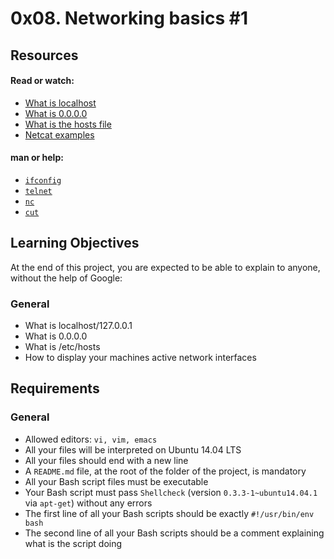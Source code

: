 # 0x08. Networking basics #1

## Resources
#### Read or watch:

* [What is localhost](https://en.wikipedia.org/wiki/Localhost)
* [What is 0.0.0.0](https://en.wikipedia.org/wiki/0.0.0.0)
* [What is the hosts file](https://www.makeuseof.com/tag/modify-manage-hosts-file-linux/)
* [Netcat examples](https://www.thegeekstuff.com/2012/04/nc-command-examples/)

#### man or help:

* [``ifconfig``](https://www.man7.org/linux/man-pages/man8/ifconfig.8.html)
* [``telnet``](https://www.unix.com/man-page/Linux/1/telnet/)
* [``nc``](https://www.commandlinux.com/man-page/man1/nc.1.html)
* [``cut``](https://ss64.com/bash/cut.html)

## Learning Objectives
At the end of this project, you are expected to be able to explain to anyone, without the help of Google:

### General
* What is localhost/127.0.0.1
* What is 0.0.0.0
* What is /etc/hosts
* How to display your machines active network interfaces

## Requirements
### General
* Allowed editors: ``vi, vim, emacs``
* All your files will be interpreted on Ubuntu 14.04 LTS
* All your files should end with a new line
* A ``README.md`` file, at the root of the folder of the project, is mandatory
* All your Bash script files must be executable
* Your Bash script must pass ``Shellcheck`` (version ``0.3.3-1~ubuntu14.04.1`` via ``apt-get``) without any errors
* The first line of all your Bash scripts should be exactly ``#!/usr/bin/env bash``
* The second line of all your Bash scripts should be a comment explaining what is the script doing